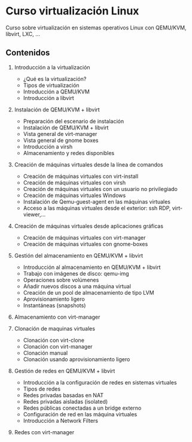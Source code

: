# Curso virtualización Linux

Curso sobre virtualización en sistemas operativos Linux con QEMU/KVM, libvirt, LXC, ...

## Contenidos

1. Introducción a la virtualización
	* ¿Qué es la virtualización?
	* Tipos de virtualización
	* Introducción a QEMU/KVM
	* Introducción a libvirt

2. Instalación de QEMU/KVM + libvirt
	* Preparación del escenario de instalación
	* Instalación de QEMU/KVM + libvirt
	* Vista general de virt-manager
	* Vista general de gnome boxes
	* Introducción a virsh
	* Almacenamiento y redes disponibles

3. Creación de máquinas virtuales desde la línea de comandos
	* Creación de máquinas virtuales con virt-install
	* Creación de máquinas virtuales con virsh
	* Creación de máquinas virtuales con un usuario no privilegiado
	* Creación de máquinas virtuales Windows
	* Instalación de Qemu-guest-agent en las máquinas virtuales
	* Acceso a las máquinas virtuales desde el exterior: ssh RDP, virt-viewer,...

4. Creación de máquinas virtuales desde aplicaciones gráficas
	* Creación de máquinas virtuales con virt-manager
	* Creación de máquinas virtuales con gnome-boxes

5. Gestión del  almacenamiento en QEMU/KVM + libvirt
	* Introducción al almacenamiento en QEMU/KVM + libvirt
	* Trabajo con imágenes de disco: qemu-img
	* Operaciones sobre volúmenes
	* Añadir nuevos discos a una máquina virtual
	* Creación de un pool de almacenamiento de tipo LVM
	* Aprovisionamiento ligero
	* Instantáneas (snapshots)

6. Almacenamiento con virt-manager

7. Clonación de maquinas virtuales
	* Clonación con virt-clone
	* Clonación con virt-manager
	* Clonación manual
	* Clonación usando aprovisionamiento ligero
	
8. Gestión de redes en QEMU/KVM + libvirt
	* Introducción a la configuración de redes en sistemas virtuales
	* Tipos de redes
	* Redes privadas basadas en NAT
	* Redes privadas aisladas (isolated)
	* Redes públicas conectadas a un bridge externo
	* Configuración de red en las máquina virtuales
	* Introducción a Network Filters
	
9. Redes con virt-manager	

